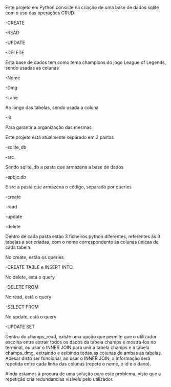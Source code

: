 Este projeto em Python consiste na criação de uma base de dados sqlite com o uso das operações CRUD:

-CREATE

-READ

-UPDATE

-DELETE

Esta base de dados tem como tema champions do jogo League of Legends, sendo usadas as colunas

-Nome

-Dmg

-Lane

Ao longo das tabelas, sendo usada a coluna

-Id

Para garantir a organização das mesmas


Este projeto está atualmente separado em 2 pastas

-sqlite_db

-src

Sendo sqlite_db a pasta que armazena a base de dados

-epbjc.db

E src a pasta que armazena o código, separado por queries

-create

-read

-update

-delete


Dentro de cada pasta estão 3 ficheiros python diferentes, referentes às 3 tabelas a ser criadas, com o nome correspondente às colunas únicas de cada tabela.


No create, estão os queries

-CREATE TABLE e INSERT INTO


No delete, está o query

-DELETE FROM


No read, está o query

-SELECT FROM


No update, está o query

-UPDATE SET


Dentro do champs_read, existe uma opção que permite que o utilizador escolha entre extrair todos os dados da tabela champs e mostra-los no terminal, ou usar o INNER JOIN para unir a tabela champs e a tabela champs_dmg, extraindo e exibindo todas as colunas de ambas as tabelas.
Apesar disto ser funcional, ao usar o INNER JOIN, a informação será repetida entre cada linha das colunas (repete o nome, o id e o dano).

Ainda estamos à procura de uma solução para este problema, visto que a repetição cria redundancias visiveis pelo utilizador.

